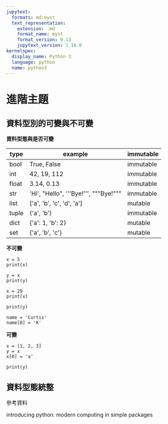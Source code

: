 ```yaml
---
jupytext:
  formats: md:myst
  text_representation:
    extension: .md
    format_name: myst
    format_version: 0.13
    jupytext_version: 1.16.0
kernelspec:
  display_name: Python 3
  language: python
  name: python3
---
```


# 進階主題

## 資料型別的可變與不可變

**資料型態與是否可變**

| type | example | immutable |
| --- | --- | --- |
| bool | True, False | immutable |
| int | 42, 19, 112 | immutable |
| float | 3.14, 0.13 | immutable |
| str | 'Hi', "Hello", '''Bye!''', """Bye!""" | immutable |
| list | ['a', 'b', 'c', 'd', 'a'] | mutable |
| tuple | ('a', 'b') | immutable |
| dict | {'a': 1, 'b': 2} | mutable |
| set | {'a', 'b', 'c'} | mutable |

**不可變**

```{code-cell}
x = 5
print(x)

y = x
print(y)

x = 29
print(x)

print(y)
```

```{code-cell}
name = 'Curtis'
name[0] = 'K'
```

**可變**

```{code-cell}
x = [1, 2, 3]
y = x
x[0] = 'a'

print(y)
```

## 資料型態統整

參考資料

introducing python: modern computing in simple packages